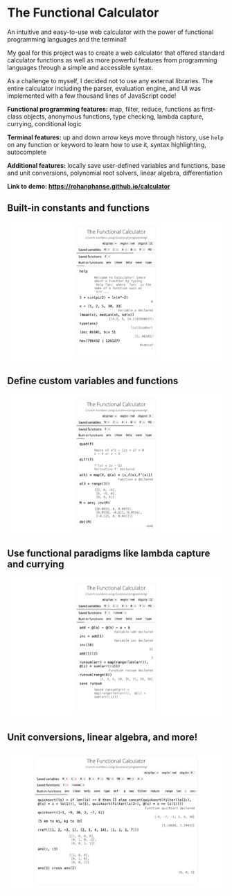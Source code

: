 # The Functional Calculator

An intuitive and easy-to-use web calculator with the power of functional programming languages and the terminal!

My goal for this project was to create a web calculator that offered standard calculator functions as well as more powerful features from programming languages through a simple and accessible syntax.

As a challenge to myself, I decided not to use any external libraries. The entire calculator including the parser, evaluation engine, and UI was implemented with a few thousand lines of JavaScript code!

**Functional programming features:** map, filter, reduce, functions as first-class objects, anonymous functions, type checking, lambda capture, currying, conditional logic

**Terminal features:** up and down arrow keys move through history, use `help` on any function or keyword to learn how to use it, syntax highlighting, autocomplete

**Additional features:** locally save user-defined variables and functions, base and unit conversions, polynomial root solvers, linear algebra, differentiation

**Link to demo: <a href = "https://rohanphanse.github.io/calculator/">https://rohanphanse.github.io/calculator</a>**

## Built-in constants and functions

<img src = "https://raw.githubusercontent.com/rohanphanse/calculator/refs/heads/main/images/demo_1.png" alt = "demo of built-in functions" />

## Define custom variables and functions

<img src = "https://raw.githubusercontent.com/rohanphanse/calculator/refs/heads/main/images/demo_2.png" alt = "demo of custom variables and functions" />

## Use functional paradigms like lambda capture and currying

<img src = "https://raw.githubusercontent.com/rohanphanse/calculator/refs/heads/main/images/demo_3.png" alt = "demo of lambda capture and currying" />

## Unit conversions, linear algebra, and more!

<img src = "https://raw.githubusercontent.com/rohanphanse/calculator/refs/heads/main/images/demo_4.png" alt = "demo of built-in functions" />
